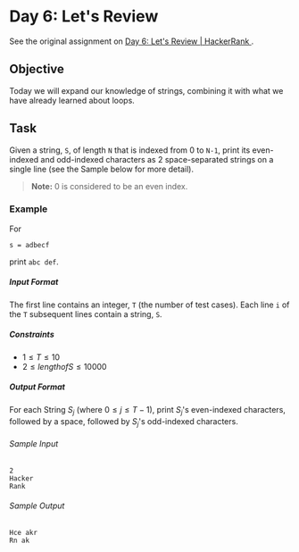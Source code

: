 # Day 6: Let's Review

See the original assignment on 
[Day 6: Let's Review | HackerRank
](https://www.hackerrank.com/challenges/30-review-loop/problem).

## Objective
Today we will expand our knowledge of strings, combining it with what we have already learned about loops. 

## Task
Given a string, `S`, of length `N` that is indexed from 0 to `N-1`, print its even-indexed and odd-indexed characters as
2 space-separated strings on a single line (see the Sample below for more detail).

> **Note:** 0  is considered to be an even index.

### Example
For 
```
s = adbecf
```
print `abc def`.

##### Input Format
The first line contains an integer, `T` (the number of test cases).
Each line `i` of the `T` subsequent lines contain a string, `S`.

##### Constraints
- $1 \leq T \leq 10$
- $2 \leq length of S \leq 10000$

##### Output Format
For each String $S_j$ (where $0 \leq j \leq T-1$), print  $S_j$'s even-indexed characters, followed by a space, 
followed by  $S_j$'s odd-indexed characters.

###### Sample Input 
```
2
Hacker
Rank
```

###### Sample Output 
```
Hce akr
Rn ak
```
